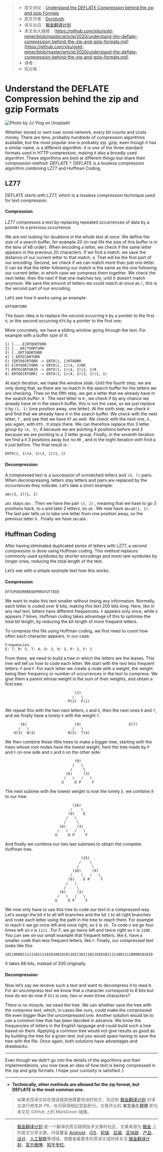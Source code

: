 > * 原文地址：[Understand the DEFLATE Compression behind the zip and gzip Formats](https://codeburst.io/understand-the-deflate-compression-behind-the-zip-and-gzip-formats-47e88b13bf3f)
> * 原文作者：[Dornhoth](https://medium.com/@dornhoth)
> * 译文出自：[掘金翻译计划](https://github.com/xitu/gold-miner)
> * 本文永久链接：[https://github.com/xitu/gold-miner/blob/master/article/2020/understand-the-deflate-compression-behind-the-zip-and-gzip-formats.md](https://github.com/xitu/gold-miner/blob/master/article/2020/understand-the-deflate-compression-behind-the-zip-and-gzip-formats.md)
> * 译者：
> * 校对者：

# Understand the DEFLATE Compression behind the zip and gzip Formats

![Photo by [JJ Ying](https://unsplash.com/@jjying?utm_source=unsplash&utm_medium=referral&utm_content=creditCopyText) on [Unsplash](https://unsplash.com/s/photos/compress?utm_source=unsplash&utm_medium=referral&utm_content=creditCopyText)](https://cdn-images-1.medium.com/max/10944/1*-epDKh4om1nhGYKdJJN_qw.jpeg)

Whether stored or sent over some network, every bit counts and costs money. There are tens, probably hundreds of compression algorithms available, but the most popular one is probably zip. gzip, even though it has a similar name, is a different algorithm. It is one of the three standard formats used in HTTP compression, making it also a broadly used algorithm. These algorithms are best at different things but share their compression method: DEFLATE *. DEFLATE is a lossless compression algorithm combining LZ77 and Huffman Coding.

## LZ77

DEFLATE starts with LZ77, which is a lossless compression technique used for text compression.

#### Compression

LZ77 compresses a text by replacing repeated occurrences of data by a pointer to a previous occurrence.

We are not looking for doublons in the whole text at once. We define the size of a search buffer, for example 20 (in real life the size of this buffer is in the tens of kB order). When encoding a letter, we check if the same letter appears in the previous 20 characters. If we find a match, we save the distance of our current letter to that match, `d`. That will be the first part of our encoding. Second, we check if we can match more than just one letter. It can be that the letter following our match is the same as the one following our current letter, in which case we compress them together. We check the next letter, then the next if that one matches too, until it doesn’t match anymore. We save the amount of letters we could match at once as `l`, this is the second part of our encoding.

Let’s see how it works using an example:

```
ERTOORTORR
```

The basic idea is to replace the second occurring `O` by a pointer to the first `O`, or the second occurring `RTO` by a pointer to the first one.

More concretely, we have a sliding window going through the text. For example with a buffer size of 4:

```
1) [....E]RTOORTORR
2) [...ER]TOORTORR
3) [..ERT]OORTORR
4) [.ERTO]ORTORR
5) [ERTOO]RTORR -> ERTO(1, 1)RTOORR
6) E[RTOOR]TORR -> ERTO(1, 1)(4, 3)RR
7) ERTO[ORTOR]R -> ERTO(1, 1)(4, 3)(3, 1)R
8) ERTOO[RTORR] -> ERTO(1, 1)(4, 3)(3, 1)(1, 1)
```

At each iteration, we make the window slide. Until the fourth step, we are only doing that, as there are no match in the search buffer for the letters we are checking. Then on the fifth step, we get a letter that we already have in the search buffer: `O` . The next letter is `R` , we check if by any chance we already have `OR` in the search buffer, this is not the case, so we just replace `O` by `(1, 1)` (one position away, one letter). At the sixth step, we check `R` and find that we already have it in the search buffer. We check with the next letter, `T` , and see that we have `RT` as well. We check with the next one, `O` , yes again, with `RTO` . It stops there. We can therefore replace this 3 letter group by `(4, 3)`, 4 because we are pointing 4 positions before and 3 because we are pointing to a 3 letter group. Finally, in the seventh iteration we find a `R` 3 positions away but no `RR` , and in the eight iteration with find a `R` just before. The final result is :

```
ERTO(1, 1)(4, 3)(3, 1)(1, 1)
```

#### Decompression

A compressed text is a succession of unmatched letters and `(d, l)` pairs. When decompressing, letters stay letters and pairs are replaced by the occurrences they indicate. Let’s take a short example:

```
abc(3, 2)(1, 1)
```

`abc` stays `abc` . Then we have the pair `(3, 2)` , meaning that we have to go 3 positions back, to `a` and take 2 letters, so `ab` . We now have `abcab(1, 1)` . The last pair tells us to take one letter from one position away, so the previous letter `b` . Finally we have `abcabb` .

## Huffman Coding

After having eliminated duplicated series of letters with LZ77, a second compression is done using Huffman coding. This method replaces commonly used symboles by shorter encodings and more rare symboles by longer ones, reducing the total length of the text.

Let’s see with a simple example text how this works.

#### Compression

```
EFTUPOEERRREOOPRRUTUTTEEE
```

We want to make this text smaller without losing any information. Normally, each letter is coded over 8 bits, making this text 200 bits long. Here, like in any real text, letters have different frequencies. `F` appears only once, while `E` appears 7 times. Huffman coding takes advantage of this to optimise the total bit length, by reducing the bit length of more frequent letters.

To compress this file using Huffman coding, we first need to count how often each character appears, in our case:

```
Frequencies: 
E: 7, R: 5, T: 4, U: 3, O: 3, P: 2, F: 1
```

From there, we need to build a tree in which the letters are the leaves. This tree will tell us how to code each letter. We start with the two less frequent letters: `P` and `F`. For each letter we create a node with a weight, the weight being their frequency or number of occurrences in the text to compress. We give them a parent whose weight is the sum of their weights, and obtain a first tree:

```
                                (3)
                               /   \
                             P(2)  F(1)
```

We repeat this with the two next letters, `U` and `O`, then the next ones `R` and `T`, and we finally have a lonely `E` with the weight `7`.

```
       (6)                      (9)                      E(7)
      /   \                    /   \
    U(3)  O(3)               R(5)  T(4)
```

We then combine these little trees to make a bigger tree, starting with the trees whose root nodes have the lowest weight, here the tree made by `P` and `F` on one side and `U` and `O` on the other side:

```
                                (9)
                               /   \
                              /     \
                            (6)     (3)
                           /   \   /   \
                          U     O P     F
```

The next subtree with the lowest weight is now the lonely `E`, we combine it to our tree:

```
                               (16)
                              /    \
                             (9)    E
                            /   \
                           /     \
                         (6)     (3)
                        /   \   /   \
                       U     O P     F
```

And finally we combine our two last subtrees to obtain the complete Huffman tree.

```
                                   (25)
                                  /    \
                                 /      \
                               (16)     (9)
                              /    \   /   \
                             (9)    E R     T
                            /   \
                           /     \
                         (6)     (3)
                        /   \   /   \
                       U     O P     F
```

We now only have to use this tree to code our text in a compressed way. Let’s assign the bit `0` to all left branches and the bit `1` to all right branches and code each letter using the path in the tree to reach them. For example to reach `E` we go once left and once right, so `E` is `10` . To code `U` we go four times left so `U` is `1111` . For F, we go twice left and twice right so `F` is `1100` . You can see on our small example that frequent letters, like `E`, have a smaller code than less frequent letters, like `F`. Finally, our compressed text looks like this:

```
10110000111111011110101001010110111011101101010111110011110000101010
```

It takes 68 bits, instead of 200 originally.

#### Decompression

Now let’s say we receive such a text and want to decompress it to read it. For an uncompress text we know that a character correspond to 8 bits but how do we do now if `011` is one, two or even three characters?

There is no miracle, we need the tree. We can whether save the tree with the compress text, which, in cases like ours, could make the compressed file even bigger than the uncompressed one. Another solution would be to use a common tree that has been decided in advance. We know the frequencies of letters in the English language and could build such a tree based on them. Applying a common tree would not give results as good as by building the tree for a given text, but you would spare having to save the tree with the file. Once again, both solutions have advantages and drawbacks.

---

Even though we didn’t go into the details of the algorithms and their implementations, you now have an idea of how text is being compressed in the zip and gzip formats. I hope your curiosity is satisfied :)

---

* **Technically, other methods are allowed for the zip format, but DEFLATE is the most common one.**

> 如果发现译文存在错误或其他需要改进的地方，欢迎到 [掘金翻译计划](https://github.com/xitu/gold-miner) 对译文进行修改并 PR，也可获得相应奖励积分。文章开头的 **本文永久链接** 即为本文在 GitHub 上的 MarkDown 链接。

---

> [掘金翻译计划](https://github.com/xitu/gold-miner) 是一个翻译优质互联网技术文章的社区，文章来源为 [掘金](https://juejin.im) 上的英文分享文章。内容覆盖 [Android](https://github.com/xitu/gold-miner#android)、[iOS](https://github.com/xitu/gold-miner#ios)、[前端](https://github.com/xitu/gold-miner#前端)、[后端](https://github.com/xitu/gold-miner#后端)、[区块链](https://github.com/xitu/gold-miner#区块链)、[产品](https://github.com/xitu/gold-miner#产品)、[设计](https://github.com/xitu/gold-miner#设计)、[人工智能](https://github.com/xitu/gold-miner#人工智能)等领域，想要查看更多优质译文请持续关注 [掘金翻译计划](https://github.com/xitu/gold-miner)、[官方微博](http://weibo.com/juejinfanyi)、[知乎专栏](https://zhuanlan.zhihu.com/juejinfanyi)。
